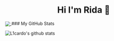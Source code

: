 <h1 align="center"> Hi I'm Rida 👋 </h1>
<p aligne="center"> 
</p>

<!--
**Ouali98/Ouali98** is a ✨ _special_ ✨ repository because its `README.md` (this file) appears on your GitHub profile.

Here are some ideas to get you started:

- 🔭 I’m currently working on ...
- 🌱 I’m currently learning ...
- 👯 I’m looking to collaborate on ...
- 🤔 I’m looking for help with ...
- 💬 Ask me about ...
- 📫 How to reach me: ...
- 😄 Pronouns: ...
- ⚡ Fun fact: ...
-->
<a href="https://github.com/ankitwarbhe">
  <img align="center" src="https://github-readme-stats.vercel.app/api/top-langs/?username=Ouali98&theme=dark">
</a>
### My GitHub Stats

![L1cardo's github stats](https://github-readme-stats.vercel.app/api?username=Ouali98&show_icons=true&theme=dark&line_height=30)

